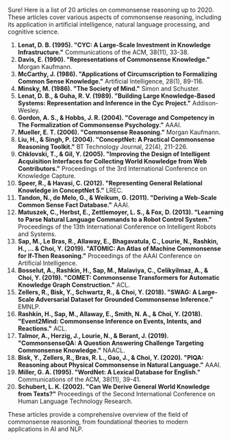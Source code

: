 Sure! Here is a list of 20 articles on commonsense reasoning up to 2020. These articles cover various aspects of commonsense reasoning, including its application in artificial intelligence, natural language processing, and cognitive science.

1. **Lenat, D. B. (1995). "CYC: A Large-Scale Investment in Knowledge Infrastructure."** Communications of the ACM, 38(11), 33-38.
2. **Davis, E. (1990). "Representations of Commonsense Knowledge."** Morgan Kaufmann.
3. **McCarthy, J. (1986). "Applications of Circumscription to Formalizing Common Sense Knowledge."** Artificial Intelligence, 28(1), 89-116.
4. **Minsky, M. (1986). "The Society of Mind."** Simon and Schuster.
5. **Lenat, D. B., & Guha, R. V. (1989). "Building Large Knowledge-Based Systems: Representation and Inference in the Cyc Project."** Addison-Wesley.
6. **Gordon, A. S., & Hobbs, J. R. (2004). "Coverage and Competency in The Formalization of Commonsense Psychology."** AAAI.
7. **Mueller, E. T. (2006). "Commonsense Reasoning."** Morgan Kaufmann.
8. **Liu, H., & Singh, P. (2004). "ConceptNet: A Practical Commonsense Reasoning Toolkit."** BT Technology Journal, 22(4), 211-226.
9. **Chklovski, T., & Gil, Y. (2005). "Improving the Design of Intelligent Acquisition Interfaces for Collecting World Knowledge from Web Contributors."** Proceedings of the 3rd International Conference on Knowledge Capture.
10. **Speer, R., & Havasi, C. (2012). "Representing General Relational Knowledge in ConceptNet 5."** LREC.
11. **Tandon, N., de Melo, G., & Weikum, G. (2011). "Deriving a Web-Scale Common Sense Fact Database."** AAAI.
12. **Matuszek, C., Herbst, E., Zettlemoyer, L. S., & Fox, D. (2013). "Learning to Parse Natural Language Commands to a Robot Control System."** Proceedings of the 13th International Conference on Intelligent Robots and Systems.
13. **Sap, M., Le Bras, R., Allaway, E., Bhagavatula, C., Lourie, N., Rashkin, H., ... & Choi, Y. (2019). "ATOMIC: An Atlas of Machine Commonsense for If-Then Reasoning."** Proceedings of the AAAI Conference on Artificial Intelligence.
14. **Bosselut, A., Rashkin, H., Sap, M., Malaviya, C., Celikyilmaz, A., & Choi, Y. (2019). "COMET: Commonsense Transformers for Automatic Knowledge Graph Construction."** ACL.
15. **Zellers, R., Bisk, Y., Schwartz, R., & Choi, Y. (2018). "SWAG: A Large-Scale Adversarial Dataset for Grounded Commonsense Inference."** EMNLP.
16. **Rashkin, H., Sap, M., Allaway, E., Smith, N. A., & Choi, Y. (2018). "Event2Mind: Commonsense Inference on Events, Intents, and Reactions."** ACL.
17. **Talmor, A., Herzig, J., Lourie, N., & Berant, J. (2019). "CommonsenseQA: A Question Answering Challenge Targeting Commonsense Knowledge."** NAACL.
18. **Bisk, Y., Zellers, R., Bras, R. L., Gao, J., & Choi, Y. (2020). "PIQA: Reasoning about Physical Commonsense in Natural Language."** AAAI.
19. **Miller, G. A. (1995). "WordNet: A Lexical Database for English."** Communications of the ACM, 38(11), 39-41.
20. **Schubert, L. K. (2002). "Can We Derive General World Knowledge from Texts?"** Proceedings of the Second International Conference on Human Language Technology Research.

These articles provide a comprehensive overview of the field of commonsense reasoning, from foundational theories to modern applications in AI and NLP.